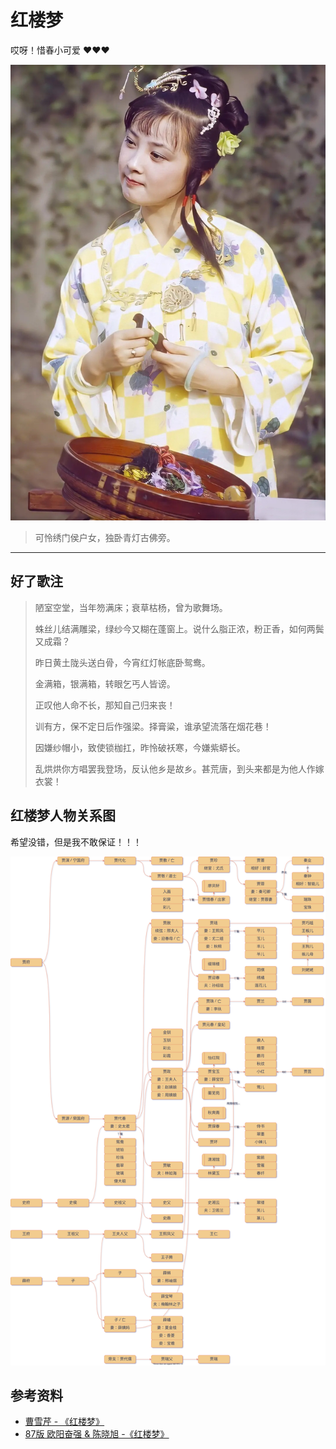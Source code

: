 # 红楼梦

[annotation]: [id] (e5a5777c-6391-4f08-8530-2b6151f1aad5)
[annotation]: [status] (public)
[annotation]: [create_time] (2021-09-03 22:15:30)
[annotation]: [category] (读书笔记)
[annotation]: [tags] ()
[annotation]: [comments] (false)
[annotation]: [url] (http://blog.ccyg.studio/article/e5a5777c-6391-4f08-8530-2b6151f1aad5)

哎呀！惜春小可爱 ♥♥♥

![](./images/p313200078.jpg)

> 可怜绣门侯户女，独卧青灯古佛旁。

----

## 好了歌注

> 陋室空堂，当年笏满床；衰草枯杨，曾为歌舞场。
>
> 蛛丝儿结满雕梁，绿纱今又糊在蓬窗上。说什么脂正浓，粉正香，如何两鬓又成霜？
>
> 昨日黄土陇头送白骨，今宵红灯帐底卧鸳鸯。
>
> 金满箱，银满箱，转眼乞丐人皆谤。
>
> 正叹他人命不长，那知自己归来丧！
>
> 训有方，保不定日后作强梁。择膏粱，谁承望流落在烟花巷！
>
> 因嫌纱帽小，致使锁枷扛，昨怜破袄寒，今嫌紫蟒长。
>
> 乱烘烘你方唱罢我登场，反认他乡是故乡。甚荒唐，到头来都是为他人作嫁衣裳！

## 红楼梦人物关系图

希望没错，但是我不敢保证！！！

![红楼梦中人](./images/红楼梦中人.drawio.svg)

## 参考资料

- [曹雪芹 - 《红楼梦》](https://book.douban.com/subject/1321543/)
- [87版 欧阳奋强 & 陈晓旭 -《红楼梦》](https://www.bilibili.com/bangumi/play/ss33624)
